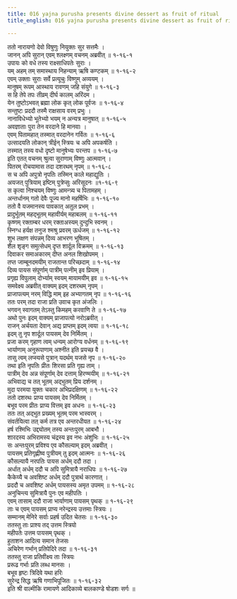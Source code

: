 ```yaml
---
title: 016 yajna purusha presents divine dessert as fruit of ritual
title_english: 016 yajna purusha presents divine dessert as fruit of ritual

---
```

ततो नारायणो देवो विषुणुः नियुक्तः सुर सत्तमैः ।  
जानन् अपि सुरान् एवम् श्लक्ष्णम् वचनम् अब्रवीत् ॥ १-१६-१  
उपायः को वधे तस्य राक्ष्साधिपतेः सुराः ।  
यम् अहम् तम् समास्थाय निहन्याम् ऋषि कण्टकम् ॥ १-१६-२  
एवम् उक्ताः सुराः सर्वे प्रत्यूचुः विष्णुम् अव्ययम् ।  
मानुषम् रूपम् आस्थाय रावणम् जहि संयुगे ॥ १-१६-३  
स हि तेपे तपः तीव्रम् दीर्घ कालम् अरिंदम ।  
येन तुष्टोऽभवत् ब्रह्मा लोक कृत् लोक पूर्वजः ॥ १-१६-४  
सन्तुष्टः प्रददौ तस्मै राक्षसाय वरम् प्रभुः ।  
नानाविधेभ्यो भूतेभ्यो भयम् न अन्यत्र मानुषात् ॥ १-१६-५  
अवज्ञाताः पुरा तेन वरदाने हि मानवाः ।  
एवम् पितामहात् तस्मात् वरदानेन गर्वितः ॥ १-१६-६  
उत्सादयति लोकान् त्रीईन् स्त्रियः च अपि अपकर्षति ।  
तस्मात् तस्य वधो दृष्टो मानुषेभ्यः परन्तप ॥ १-१६-७  
इति एतत् वचनम् श्रुत्वा सुराणाम् विष्णुः आत्मवान् ।  
पितरम् रोचयामास तदा दशरथम् नृपम् ॥ १-१६-८  
स च अपि अपुत्रो नृपतिः तस्मिन् काले महाद्युतिः ।  
अयजत् पुत्रियाम् इष्टिम् पुत्रेप्सुः अरिसूदनः ॥१-१६-९  
स कृत्वा निश्चयम् विष्णुः आमन्त्र्य च पितामहम् ।  
अन्तर्धानम् गतो देवैः पूज्य मानो महर्षिभिः ॥ १-१६-१०  
ततो वै यजमानस्य पावकात् अतुल प्रभम् ।  
प्रादुर्भूतम् महद्भूतम् महावीर्यम् महाबलम् ॥ १-१६-११  
कृष्णम् रक्ताम्बर धरम् रक्ताअस्यम् दुन्दुभि स्वनम् ।  
स्निग्ध हर्यक्ष तनुज श्मश्रु प्रवरम् ऊर्धजम् ॥ १-१६-१२  
शुभ लक्षण संपन्नम् दिव्य आभरण भूषितम् ।  
शैल शृङ्ग समुत्सेधम् दृप्त शार्दूल विक्रमम् ॥ १-१६-१३  
दिवाकर समाअकारम् दीप्त अनल शिखोपमम् ।  
तप्त जाम्बूनदमयीम् राजतान्त परिच्छदाम् ॥ १-१६-१४  
दिव्य पायस संपूर्णाम् पात्रीम् पत्नीम् इव प्रियाम् ।  
प्रगृह्य विपुलाम् दोर्भ्याम् स्वयम् मायामयीम् इव ॥ १-१६-१५  
समवेक्ष्य अब्रवीत् वाक्यम् इदम् दशरथम् नृपम् ।  
प्राजापत्यम् नरम् विद्धि माम् इह अभ्यागतम् नृप ॥ १-१६-१६  
ततः परम् तदा राजा प्रति उवाच कृत अंजलिः ।  
भगवन् स्वागतम् तेऽस्तु किमहम् करवाणि ते ॥ १-१६-१७  
अथो पुनः इदम् वाक्यम् प्राजापत्यो नरोऽब्रवीत् ।  
राजन् अर्चयता देवान् अद्य प्राप्तम् इदम् त्वया ॥ १-१६-१८  
इदम् तु नृप शार्दूल पायसम् देव निर्मितम् ।  
प्रजा करम् गृहाण त्वम् धन्यम् आरोग्य वर्धनम् ॥ १-१६-१९  
भार्याणाम् अनुरूपाणाम् अश्नीत इति प्रयच्छ वै ।  
तासु त्वम् लप्स्यसे पुत्रान् यदर्थम् यजसे नृप ॥ १-१६-२०  
तथा इति नृपतिः प्रीतः शिरसा प्रति गृह्य ताम् ।  
पात्रीम् देव अन्न संपूर्णाम् देव दत्ताम् हिरण्मयीम् ॥ १-१६-२१  
अभिवाद्य च तत् भूतम् अद्भुतम् प्रिय दर्शनम् ।  
मुदा परमया युक्तः चकार अभिप्रदक्षिणम् ॥ १-१६-२२  
ततो दशरथः प्राप्य पायसम् देव निर्मितम् ।  
बभूव परम प्रीतः प्राप्य वित्तम् इव अधनः ॥ १-१६-२३  
ततः तत् अद्भुत प्रख्यम् भूतम् परम भास्वरम् ।  
संवर्तयित्वा तत् कर्म तत्र एव अन्तरधीयत ॥ १-१६-२४  
हर्ष रश्मिभिः उद्द्योतम् तस्य अन्तःपुरम् आबभौ ।  
शारदस्य अभिरामस्य चंद्रस्य इव नभः अंशुभिः ॥ १-१६-२५  
सः अन्तःपुरम् प्रविश्य एव कौसल्याम् इदम् अब्रवीत् ।  
पायसम् प्रतिगृह्णीष्व पुत्रीयम् तु इदम् आत्मनः ॥ १-१६-२६  
कौसल्यायै नरपतिः पायस अर्धम् ददौ तदा ।  
अर्धात् अर्धम् ददौ च अपि सुमित्रायै नराधिपः ॥ १-१६-२७  
कैकेय्यै च अवशिष्ट अर्धम् ददौ पुत्रार्थ कारणात् ।  
प्रददौ च अवशिष्ट अर्धम् पायसस्य अमृत उपमम् ॥ १-१६-२८  
अनुचिन्त्य सुमित्रायै पुनः एव महीपतिः ।  
एवम् तासाम् ददौ राजा भार्याणाम् पायसम् पृथक् ॥ १-१६-२९  
ताः च एवम् पायसम् प्राप्य नरेन्द्रस्य उत्तमाः स्त्रियः ।  
सम्मानम् मेनिरे सर्वाः प्रहर्ष उदित चेतसः ॥ १-१६-३०  
ततस्तु ताः प्राश्य तद् उत्तम स्त्रियो  
महीपतेः उत्तम पायसम् पृथक् ।  
हुताशन आदित्य समान तेजसः  
अचिरेण गर्भान् प्रतिपेदिरे तदा ॥ १-१६-३१  
ततस्तु राजा प्रतिवीक्ष्य ताः स्त्रियः  
प्ररूढ गर्भाः प्रति लब्ध मानसः ।  
बभूव हृष्टः त्रिदिवे यथा हरिः  
सुरेन्द्र सिद्ध ऋषि गणाभिपूजितः ॥ १-१६-३२  
इति श्री वाल्मीकि रामायणे आदिकाव्ये बालकाण्डे षोडशः सर्गः ॥